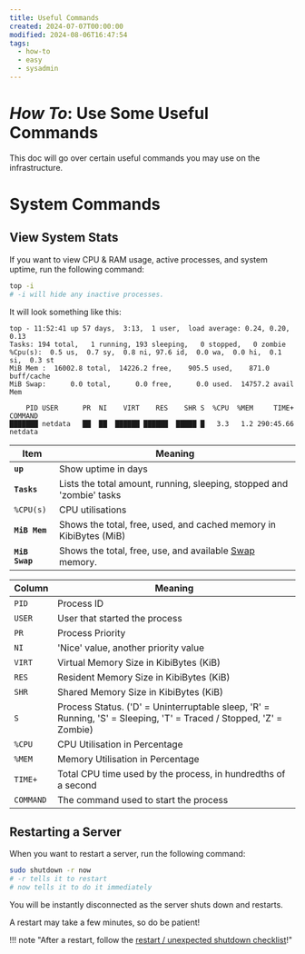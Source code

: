 ```yaml
---
title: Useful Commands
created: 2024-07-07T00:00:00
modified: 2024-08-06T16:47:54
tags:
  - how-to
  - easy
  - sysadmin
---
```


# *How To*: Use Some Useful Commands

This doc will go over certain useful commands you may use on the infrastructure.

# System Commands

## View System Stats

If you want to view CPU & RAM usage, active processes, and system uptime, run the following command:

```bash
top -i
# -i will hide any inactive processes.
```

It will look something like this:

```
top - 11:52:41 up 57 days,  3:13,  1 user,  load average: 0.24, 0.20, 0.13
Tasks: 194 total,   1 running, 193 sleeping,   0 stopped,   0 zombie
%Cpu(s):  0.5 us,  0.7 sy,  0.8 ni, 97.6 id,  0.0 wa,  0.0 hi,  0.1 si,  0.3 st
MiB Mem :  16002.8 total,  14226.2 free,    905.5 used,    871.0 buff/cache
MiB Swap:      0.0 total,      0.0 free,      0.0 used.  14757.2 avail Mem

    PID USER      PR  NI    VIRT    RES    SHR S  %CPU  %MEM     TIME+ COMMAND
███████ netdata   ██  ██  ██████ ██████  █████ █   3.3   1.2 290:45.66 netdata
```

| Item           | Meaning                                                                                        |
| -------------- | ---------------------------------------------------------------------------------------------- |
| **`up`**       | Show uptime in days                                                                            |
| **`Tasks`**    | Lists the total amount, running, sleeping, stopped and 'zombie' tasks                          |
| `%CPU(s)`      | CPU utilisations                                                                               |
| **`MiB Mem`**  | Shows the total, free, used, and cached memory in KibiBytes (MiB)                              |
| **`MiB Swap`** | Shows the total, free, use, and available [Swap](https://phoenixnap.com/kb/swap-space) memory. |

| Column    | Meaning                                                                                                            |
| --------- | ------------------------------------------------------------------------------------------------------------------ |
| `PID`     | Process ID                                                                                                         |
| `USER`    | User that started the process                                                                                      |
| `PR`      | Process Priority                                                                                                   |
| `NI`      | 'Nice' value, another priority value                                                                               |
| `VIRT`    | Virtual Memory Size in KibiBytes (KiB)                                                                             |
| `RES`     | Resident Memory Size in KibiBytes (KiB)                                                                            |
| `SHR`     | Shared Memory Size in KibiBytes (KiB)                                                                              |
| `S`       | Process Status. ('D' = Uninterruptable sleep, 'R' = Running, 'S' = Sleeping, 'T' = Traced / Stopped, 'Z' = Zombie) |
| `%CPU`    | CPU Utilisation in Percentage                                                                                      |
| `%MEM`    | Memory Utilisation in Percentage                                                                                   |
| `TIME+`   | Total CPU time used by the process, in hundredths of a second                                                      |
| `COMMAND` | The command used to start the process                                                                              |

## Restarting a Server

When you want to restart a server, run the following command:

```bash
sudo shutdown -r now
# -r tells it to restart
# now tells it to do it immediately
```

You will be instantly disconnected as the server shuts down and restarts.

A restart may take a few minutes, so do be patient!

!!! note "After a restart, follow the [restart / unexpected shutdown checklist](./power-loss-checklist.md)!"
